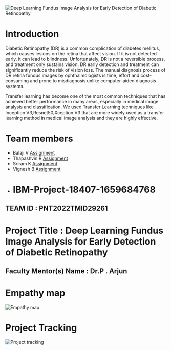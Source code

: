 ![Deep Learning Fundus Image Analysis for Early Detection of Diabetic Retinopathy](https://i.postimg.cc/fTZfD5wR/Deep-Learning-Fundus-Image-Analysis-for-Early-Detection-of-Diabetic-Retinopathy.jpg)

# Introduction
Diabetic Retinopathy (DR) is a common complication of diabetes mellitus, which causes lesions on the retina that affect vision. If it is not detected early, it can lead to blindness. Unfortunately, DR is not a reversible process, and treatment only sustains vision. DR early detection and treatment can significantly reduce the risk of vision loss. The manual diagnosis process of DR retina fundus images by ophthalmologists is time, effort and cost-consuming and prone to misdiagnosis unlike computer-aided diagnosis systems. 


Transfer learning has become one of the most common techniques that has achieved better performance in many areas, especially in medical image analysis and classification. We used Transfer Learning techniques like Inception V3,Resnet50,Xception V3 that are more widely used as a transfer learning method in medical image analysis and they are highly effective.

# Team members
- Balaji V [Assignment](https://github.com/IBM-EPBL/IBM-Project-13348-1659516930/tree/main/Assessments/Team%20Lead%20(Balaji%20V))
- Thapashvin R [Assignment](https://github.com/IBM-EPBL/IBM-Project-13348-1659516930/tree/main/Assessments/M1%20Lead%20(Thapashvin%20R))
- Sriram K [Assignment](https://github.com/IBM-EPBL/IBM-Project-13348-1659516930/tree/main/Assessments/M2%20Lead%20(Sriram%20K))
- Vignesh B [Assignment](https://github.com/IBM-EPBL/IBM-Project-13348-1659516930/tree/main/Assessments/M3%20Lead%20(Vignesh%20B))
- # IBM-Project-18407-1659684768

## TEAM ID : PNT2022TMID29261

# Project Title          :   Deep Learning Fundus Image Analysis for Early Detection of Diabetic Retinopathy

## Faculty Mentor(s) Name :   Dr.P . Arjun 

# Empathy map
![Empathy map](https://i.postimg.cc/Y9WgC3gR/empathy-map.jpg)

# Project Tracking
![Project tracking](./Diabetic-Retinopathy-Detection-completed.png)